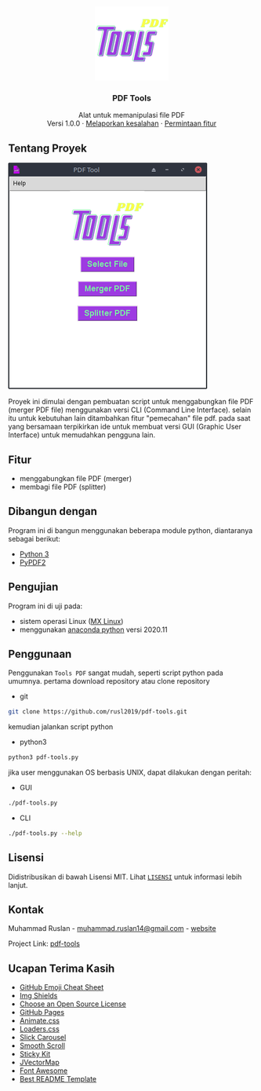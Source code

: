 <!-- PROJECT LOGO -->
<br />
<p align="center">
  <a href="https://github.com/rusl2019/pdf-tools">
    <img src="./img/logo2.png" alt="Logo" width="150" height="150">
  </a>

  <h3 align="center">PDF Tools</h3>

  <p align="center">
    Alat untuk memanipulasi file PDF
    <br />
    Versi 1.0.0
    ·
    <a href="https://github.com/rusl2019/pdf-tools/issues">Melaporkan kesalahan</a>
    ·
    <a href="https://github.com/rusl2019/pdf-tools/issues">Permintaan fitur</a>
  </p>
</p>

<!-- TENTANG PROYEK -->

## Tentang Proyek

[![Product Name Screen Shot][product-screenshot]](https://github.com/rusl2019/pdf-tools/img/capture.png)

Proyek ini dimulai dengan pembuatan script untuk menggabungkan file PDF (merger PDF file) menggunakan versi CLI (Command Line Interface). selain itu untuk kebutuhan lain ditambahkan fitur "pemecahan" file pdf. pada saat yang bersamaan terpikirkan ide untuk membuat versi GUI (Graphic User Interface) untuk memudahkan pengguna lain.

## Fitur

- menggabungkan file PDF (merger)
- membagi file PDF (splitter)

## Dibangun dengan

Program ini di bangun menggunakan beberapa module python, diantaranya sebagai berikut:

- [Python 3](https://www.python.org/)
- [PyPDF2](http://mstamy2.github.io/PyPDF2/)

## Pengujian

Program ini di uji pada:

- sistem operasi Linux ([MX Linux](https://mxlinux.org/))
- menggunakan [anaconda python](https://www.anaconda.com/) versi 2020.11 


## Penggunaan

Penggunakan `Tools PDF` sangat mudah, seperti script python pada umumnya. pertama download repository atau clone repository

- git

```sh
git clone https://github.com/rusl2019/pdf-tools.git
```

kemudian jalankan script python

- python3
```sh
python3 pdf-tools.py
```

jika user menggunakan OS berbasis UNIX, dapat dilakukan dengan peritah:

- GUI
```sh
./pdf-tools.py
```
- CLI
```sh
./pdf-tools.py --help
```

## Lisensi

Didistribusikan di bawah Lisensi MIT. Lihat [`LISENSI`](https://github.com/rusl2019/pdf-tools/blob/main/LICENSE) untuk informasi lebih lanjut.

## Kontak

Muhammad Ruslan - muhammad.ruslan14@gmail.com - [website](https://rusl2019.github.io)

Project Link: [pdf-tools](https://github.com/rusl2019/pdf-tools)

## Ucapan Terima Kasih

- [GitHub Emoji Cheat Sheet](https://www.webpagefx.com/tools/emoji-cheat-sheet)
- [Img Shields](https://shields.io)
- [Choose an Open Source License](https://choosealicense.com)
- [GitHub Pages](https://pages.github.com)
- [Animate.css](https://daneden.github.io/animate.css)
- [Loaders.css](https://connoratherton.com/loaders)
- [Slick Carousel](https://kenwheeler.github.io/slick)
- [Smooth Scroll](https://github.com/cferdinandi/smooth-scroll)
- [Sticky Kit](http://leafo.net/sticky-kit)
- [JVectorMap](http://jvectormap.com)
- [Font Awesome](https://fontawesome.com)
- [Best README Template](https://github.com/othneildrew/Best-README-Template/)

[product-screenshot]: ./img/capture.png
